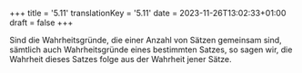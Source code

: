 +++
title = '5.11'
translationKey = '5.11'
date = 2023-11-26T13:02:33+01:00
draft = false
+++

Sind die Wahrheitsgründe, die einer Anzahl von Sätzen gemeinsam sind, sämtlich auch Wahrheitsgründe eines bestimmten Satzes, so sagen wir, die Wahrheit dieses Satzes folge aus der Wahrheit jener Sätze.
